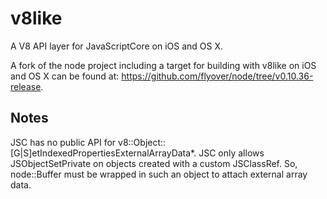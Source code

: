 v8like
======

A V8 API layer for JavaScriptCore on iOS and OS X.

A fork of the node project including a target for building with v8like on iOS and OS X can be found at: https://github.com/flyover/node/tree/v0.10.36-release.

Notes
-----

JSC has no public API for v8::Object::[G|S]etIndexedPropertiesExternalArrayData*. JSC only allows JSObjectSetPrivate on objects created with a custom JSClassRef. So, node::Buffer must be wrapped in such an object to attach external array data.
